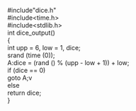 #include"dice.h"<br>
#include<time.h><br>
#include<stdlib.h><br>
int dice_output()<br>
{<br>
    int upp = 6, low = 1, dice;<br>
    srand (time (0));<br>
    A:dice = (rand () % (upp - low + 1)) + low;<br>
    if (dice == 0)<br>
      goto A;v<br>
    else<br>
      return dice;<br>
}
